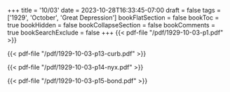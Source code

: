 +++
title = '10/03'
date = 2023-10-28T16:33:45-07:00
draft = false
tags = ['1929', 'October', 'Great Depression']
bookFlatSection = false
bookToc = true
bookHidden = false
bookCollapseSection = false
bookComments = true
bookSearchExclude = false
+++
{{< pdf-file "/pdf/1929-10-03-p1.pdf" >}}

{{< pdf-file "/pdf/1929-10-03-p13-curb.pdf" >}}

{{< pdf-file "/pdf/1929-10-03-p14-nyx.pdf" >}}

{{< pdf-file "/pdf/1929-10-03-p15-bond.pdf" >}}
